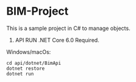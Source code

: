 # BIM-Project

This is a sample project in C# to manage objects.


1. API RUN
.NET Core 6.0 Required.

Windows/macOs:
```
cd api/dotnet/BimApi
dotnet restore
dotnet run
```